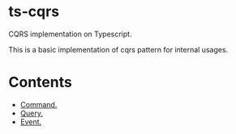 # ts-cqrs
CQRS implementation on Typescript.

This is a basic implementation of cqrs pattern for internal usages.

# Contents
- [Command.](#Command)
- [Query.](#Query)
- [Event.](#Event)